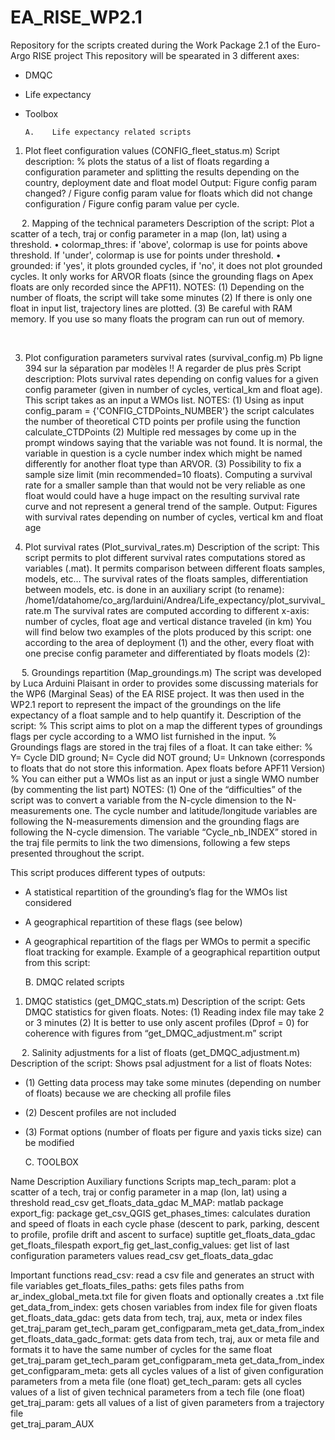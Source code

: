 # EA_RISE_WP2.1
Repository for the scripts created during the Work Package 2.1 of the Euro-Argo RISE project
This repository will be spearated in 3 different axes:
- DMQC
- Life expectancy
- Toolbox


      A.	Life expectancy related scripts
1.	Plot fleet configuration values (CONFIG_fleet_status.m)
Script description:
% plots the status of a list of floats regarding a configuration parameter and splitting the results depending on the country, deployment date and float model
Output:
Figure config param changed? / Figure config param value for floats which did not change configuration / Figure config param value per cycle. 

 
2.	Mapping of the technical parameters
Description of the script:
Plot a scatter of a tech, traj or config parameter in a map (lon, lat) using a threshold.
•	colormap_thres: if 'above', colormap is use for points above threshold. If 'under', colormap is use for points under threshold.
•	grounded: if 'yes', it plots grounded cycles, if 'no', it does not plot grounded cycles. It only works for ARVOR floats (since the grounding flags on Apex floats are only recorded since the APF11).
NOTES:
(1) Depending on the number of floats, the script will take some minutes
(2) If there is only one float in input list, trajectory lines are plotted.
(3) Be careful with RAM memory. If you use so many floats the program can run out of memory.
 
 

3.	Plot configuration parameters survival rates (survival_config.m)
Pb ligne 394 sur la séparation par modèles !! A regarder de plus près
Script description:
Plots survival rates depending on config values for a given config parameter (given in number of cycles, vertical_km and float age). This script takes as an input a WMOs list.
NOTES: 
(1) Using as input config_param = {'CONFIG_CTDPoints_NUMBER'} the script calculates the number of theoretical CTD points per profile using the function calculate_CTDPoints
(2) Multiple red messages by come up in the prompt windows saying that the variable was not found. It is normal, the variable in question is a cycle number index which might be named differently for another float type than ARVOR. 
(3) Possibility to fix a sample size limit (min recommended=10 floats). Computing a survival rate for a smaller sample than that would not be very reliable as one float would could have a huge impact on the resulting survival rate curve and not represent a general trend of the sample.
Output: 
Figures with survival rates depending on number of cycles, vertical km and float age 


4.	Plot survival rates (Plot_survival_rates.m)
Description of the script:
This script permits to plot different survival rates computations stored as variables (.mat). It permits comparison between different floats samples, models, etc… The survival rates of the floats samples, differentiation between models, etc. is done in an auxiliary script (to rename): /home1/datahome/co_arg/larduini/Andrea/Life_expectancy/plot_survival_rate.m
The survival rates are computed according to different x-axis: number of cycles, float age and vertical distance traveled (in km)
You will find below two examples of the plots produced by this script: one according to the area of deployment (1) and the other, every float with one precise config parameter and differentiated by floats models (2):

 
5.	Groundings repartition (Map_groundings.m)
The script was developed by Luca Arduini Plaisant in order to provides some discussing materials for the WP6 (Marginal Seas) of the EA RISE project. It was then used in the WP2.1 report to represent the impact of the groundings on the life expectancy of a float sample and to help quantify it.
Description of the script:
% This script aims to plot on a map the different types of groundings flags per cycle according to a WMO list furnished in the input.
% Groundings flags are stored in the traj files of a float. It can take either: 
% Y= Cycle DID ground; N= Cycle did NOT ground; U= Unknown (corresponds to floats that do not store this information. Apex floats before APF11 Version)
% You can either put a WMOs list as an input or just a single WMO number (by commenting the list part)
NOTES:
(1)	One of the “difficulties” of the script was to convert a variable from the N-cycle dimension to the N-measurements one. The cycle number and latitude/longitude variables are following the N-measurements dimension and the grounding flags are following the N-cycle dimension. The variable “Cycle_nb_INDEX” stored in the traj file permits to link the two dimensions, following a few steps presented throughout the script.

This script produces different types of outputs:
-	A statistical repartition of the grounding’s flag for the WMOs list considered
-	A geographical repartition of these flags (see below)
-	A geographical repartition of the flags per WMOs to permit a specific float tracking for example.
Example of a geographical repartition output from this script:


    B.	DMQC related scripts
1.	DMQC statistics (get_DMQC_stats.m)
Description of the script:
Gets DMQC statistics for given floats.
Notes:
(1)	Reading index file may take 2 or 3 minutes
(2)	It is better to use only ascent profiles (Dprof = 0) for coherence with figures from “get_DMQC_adjustment.m” script
    
   
 
2.	Salinity adjustments for a list of floats (get_DMQC_adjustment.m)
Description of the script:
Shows psal adjustment for a list of floats
Notes: 
- (1) Getting data process may take some minutes (depending on number of floats) because we are checking all profile files
- (2) Descent profiles are not included
- (3) Format options (number of floats per figure and yaxis ticks size) can be modified
 
 
    C.	TOOLBOX
    
Name	Description	Auxiliary functions
Scripts
map_tech_param:	plot a scatter of a tech, traj or config parameter in a map (lon, lat) using a threshold	read_csv
get_floats_data_gdac
M_MAP: matlab package
export_fig: package
get_csv_QGIS
get_phases_times:	calculates duration and speed of floats in each cycle phase (descent to park, parking, descent to profile, profile drift and ascent to surface)	suptitle
get_floats_data_gdac
get_floats_filespath
export_fig
get_last_config_values:	get list of last configuration parameters values	read_csv
get_floats_data_gdac

Important functions
read_csv:	read a csv file and generates an struct with file variables	
get_floats_files_paths:	gets files paths from ar_index_global_meta.txt file for given floats and optionally creates a .txt file	
get_data_from_index:	gets chosen variables from index file for given floats	
get_floats_data_gdac:	gets data from tech, traj, aux, meta or index files	get_traj_param
get_tech_param
get_configparam_meta
get_data_from_index
get_floats_data_gadc_format:	gets data from tech, traj, aux or meta file and formats it to have the same number of cycles for the same float	get_traj_param
get_tech_param
get_configparam_meta
get_data_from_index
get_configparam_meta:	gets all cycles values of a list of given configuration parameters from a meta file (one float)	
get_tech_param:	gets all cycles values of a list of given technical parameters from a tech file (one float)	
get_traj_param:	gets all values of a list of given parameters from a trajectory file	
get_traj_param_AUX		

